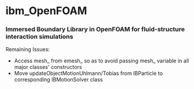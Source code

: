 # ibm_OpenFOAM

### Immersed Boundary Library in OpenFOAM for fluid-structure interaction simulations

Remaining Issues:
- Access mesh_ from emesh_ so as to avoid passing mesh_ variable in all major classes' constructors
- Move updateObjectMotionUhlmann/Tobias from IBParticle to corresponding IBMotionSolver class
